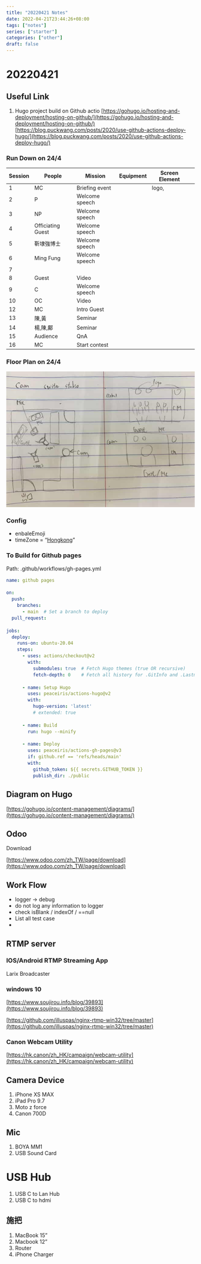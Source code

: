 ```yaml
---
title: "20220421 Notes"
date: 2022-04-21T23:44:26+08:00
tags: ["notes"]
series: ["starter"]
categories: ["other"]
draft: false
---
```


# 20220421

## Useful Link

1. Hugo project build on Github actio
[https://gohugo.io/hosting-and-deployment/hosting-on-github/](https://gohugo.io/hosting-and-deployment/hosting-on-github/)
[https://blog.puckwang.com/posts/2020/use-github-actions-deploy-hugo/](https://blog.puckwang.com/posts/2020/use-github-actions-deploy-hugo/)

### Run Down on 24/4

| Session | People | Mission | Equipment | Screen Element |  |
| --- | --- | --- | --- | --- | --- |
| 1 | MC | Briefing event |  | logo,  |  |
| 2 | P | Welcome speech |  |  |  |
| 3 | NP | Welcome speech |  |  |  |
| 4 | Officiating Guest | Welcome speech |  |  |  |
| 5 | 靳埭強博士 | Welcome speech |  |  |  |
| 6 | Ming Fung | Welcome speech |  |  |  |
| 7 |  |  |  |  |  |
| 8 | Guest | Video |  |  |  |
| 9 | C | Welcome speech |  |  |  |
| 10 | OC | Video |  |  |  |
| 12 | MC | Intro Guest |  |  |  |
| 13 | 陳,黃 | Seminar |  |  |  |
| 14 | 楊,陳,鄺 | Seminar |  |  |  |
| 15 | Audience | QnA |  |  |  |
| 16 | MC | Start contest |  |  |  |

### Floor Plan on 24/4

![18AF4D03-FE23-4801-B23B-F20E8F6C9472.jpeg](./img/18AF4D03-FE23-4801-B23B-F20E8F6C9472.jpeg)

### Config

- enbaleEmoji
- timeZone = “[Hongkong](https://en.wikipedia.org/wiki/Asia/Hong_Kong)”

### To Build for Github pages

Path: .github/workflows/gh-pages.yml

```yaml
name: github pages

on:
  push:
    branches:
      - main  # Set a branch to deploy
  pull_request:

jobs:
  deploy:
    runs-on: ubuntu-20.04
    steps:
      - uses: actions/checkout@v2
        with:
          submodules: true  # Fetch Hugo themes (true OR recursive)
          fetch-depth: 0    # Fetch all history for .GitInfo and .Lastmod

      - name: Setup Hugo
        uses: peaceiris/actions-hugo@v2
        with:
          hugo-version: 'latest'
          # extended: true

      - name: Build
        run: hugo --minify

      - name: Deploy
        uses: peaceiris/actions-gh-pages@v3
        if: github.ref == 'refs/heads/main'
        with:
          github_token: ${{ secrets.GITHUB_TOKEN }}
          publish_dir: ./public
```

## Diagram on Hugo

[https://gohugo.io/content-management/diagrams/](https://gohugo.io/content-management/diagrams/)

## Odoo

Download

[https://www.odoo.com/zh_TW/page/download](https://www.odoo.com/zh_TW/page/download)

## Work Flow

- logger → debug
- do not log any information to logger
- check isBlank / indexOf / ==null
- List all test case
- 

## RTMP server

### IOS/Android RTMP Streaming App

Larix Broadcaster

### windows 10

[https://www.soujirou.info/blog/39893](https://www.soujirou.info/blog/39893)

[https://github.com/illuspas/nginx-rtmp-win32/tree/master](https://github.com/illuspas/nginx-rtmp-win32/tree/master)

### Canon Webcam Utility

[https://hk.canon/zh_HK/campaign/webcam-utility](https://hk.canon/zh_HK/campaign/webcam-utility)

## Camera Device

1. iPhone XS MAX
2. iPad Pro 9.7
3. Moto z force
4. Canon 700D

## Mic

1. BOYA MM1
2. USB Sound Card

# USB Hub

1. USB C to Lan Hub
2. USB C to hdmi

## 施把

1. MacBook 15”
2. Macbook 12”
3. Router
4. iPhone Charger